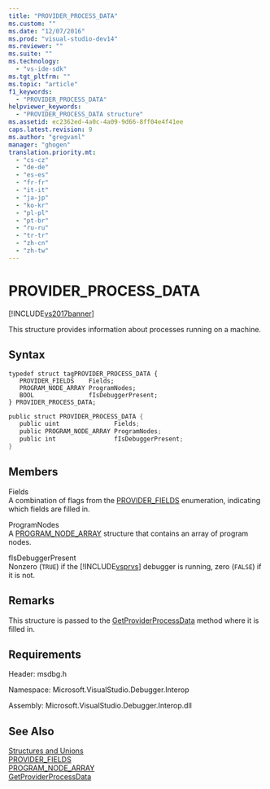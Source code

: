 ```yaml
---
title: "PROVIDER_PROCESS_DATA"
ms.custom: ""
ms.date: "12/07/2016"
ms.prod: "visual-studio-dev14"
ms.reviewer: ""
ms.suite: ""
ms.technology: 
  - "vs-ide-sdk"
ms.tgt_pltfrm: ""
ms.topic: "article"
f1_keywords: 
  - "PROVIDER_PROCESS_DATA"
helpviewer_keywords: 
  - "PROVIDER_PROCESS_DATA structure"
ms.assetid: ec2362ed-4a0c-4a09-9d66-8ff04e4f41ee
caps.latest.revision: 9
ms.author: "gregvanl"
manager: "ghogen"
translation.priority.mt: 
  - "cs-cz"
  - "de-de"
  - "es-es"
  - "fr-fr"
  - "it-it"
  - "ja-jp"
  - "ko-kr"
  - "pl-pl"
  - "pt-br"
  - "ru-ru"
  - "tr-tr"
  - "zh-cn"
  - "zh-tw"
---
```

# PROVIDER_PROCESS_DATA
[!INCLUDE[vs2017banner](../../../code-quality/includes/vs2017banner.md)]

This structure provides information about processes running on a machine.  
  
## Syntax  
  
```cpp#  
typedef struct tagPROVIDER_PROCESS_DATA {  
   PROVIDER_FIELDS    Fields;  
   PROGRAM_NODE_ARRAY ProgramNodes;  
   BOOL               fIsDebuggerPresent;  
} PROVIDER_PROCESS_DATA;  
```  
  
```c#  
public struct PROVIDER_PROCESS_DATA {  
   public uint               Fields;  
   public PROGRAM_NODE_ARRAY ProgramNodes;  
   public int                fIsDebuggerPresent;  
}  
```  
  
## Members  
 Fields  
 A combination of flags from the [PROVIDER_FIELDS](../../../extensibility/debugger/reference/provider_fields.md) enumeration, indicating which fields are filled in.  
  
 ProgramNodes  
 A [PROGRAM_NODE_ARRAY](../../../extensibility/debugger/reference/program_node_array.md) structure that contains an array of program nodes.  
  
 fIsDebuggerPresent  
 Nonzero (`TRUE`) if the [!INCLUDE[vsprvs](../../../code-quality/includes/vsprvs_md.md)] debugger is running, zero (`FALSE`) if it is not.  
  
## Remarks  
 This structure is passed to the [GetProviderProcessData](../../../extensibility/debugger/reference/idebugprogramprovider2--getproviderprocessdata.md) method where it is filled in.  
  
## Requirements  
 Header: msdbg.h  
  
 Namespace: Microsoft.VisualStudio.Debugger.Interop  
  
 Assembly: Microsoft.VisualStudio.Debugger.Interop.dll  
  
## See Also  
 [Structures and Unions](../../../extensibility/debugger/reference/structures-and-unions.md)   
 [PROVIDER_FIELDS](../../../extensibility/debugger/reference/provider_fields.md)   
 [PROGRAM_NODE_ARRAY](../../../extensibility/debugger/reference/program_node_array.md)   
 [GetProviderProcessData](../../../extensibility/debugger/reference/idebugprogramprovider2--getproviderprocessdata.md)